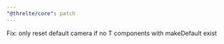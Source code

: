 ```yaml
---
"@threlte/core": patch
---
```


Fix: only reset default camera if no T components with makeDefault exist
